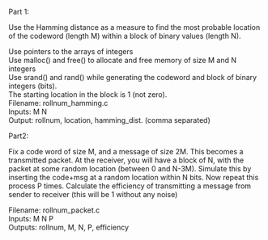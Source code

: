 Part 1:   

Use the Hamming distance as a measure to find the most probable location of the codeword (length M) within a block of binary values (length N).  
  
Use pointers to the arrays of integers  
Use malloc() and free() to allocate and free memory of size M and N integers  
Use srand() and rand() while generating the codeword and block of binary integers (bits).  
The starting location in the block is 1 (not zero).  
Filename: rollnum_hamming.c  
Inputs: M N  
Output: rollnum,  location, hamming_dist. (comma separated)  
  
Part2:  

Fix a code word of size M, and a message of size 2M. This becomes a transmitted packet. At the receiver, you will have a block of N, with the packet at some random location (between 0 and N-3M). Simulate this by inserting the code+msg at a random location within N bits.  Now repeat this process P times. Calculate the efficiency of transmitting a message from sender to receiver (this will be 1 without any noise)  
  
Filename: rollnum_packet.c  
Inputs: M N P  
Outputs: rollnum, M, N, P, efficiency  
